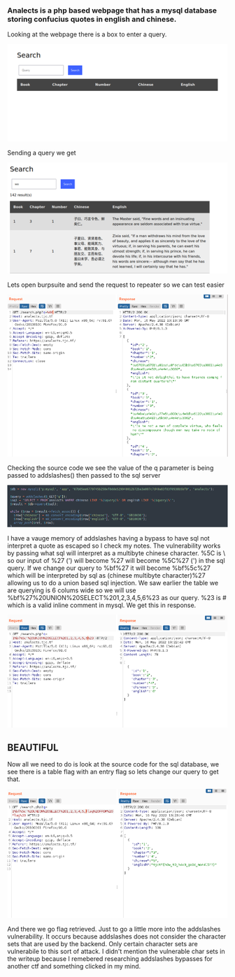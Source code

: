 ### Analects is a php based webpage that has a mysql database storing confucius quotes in english and chinese.
Looking at the webpage there is a box to enter a query.

![](./screenshots/webpage.png)

Sending a query we get

![](./screenshots/functionality.png)

Lets open burpsuite and send the request to repeater so we can test easier

![](./screenshots/repeated.png)

Checking the source code we see the value of the q parameter is being passed to addslashes() then passed to the sql server

![](./screenshots/multiByteQuoteBypass.png)

I have  a vauge memory of addslashes having a bypass to have sql not interpret a quote as escaped so I check my notes. 
The vulnerability works by passing what sql will interpret as a multibyte chinese character. %5C is \ so our input of %27 (') will become %27 will become %5C%27 (\') in the sql query. If we change our query to %bf%27 it will become %bf%5c%27 which will be interpreted by sql as (chinese multibyte character)%27 allowing us to do a union based sql injection. We saw earlier the table we are querying is 6 colums wide so we will use %bf%27%20UNION%20SELECT%201,2,3,4,5,6%23 as our query. %23 is # which is a valid inline comment in mysql. We get this in response.

![](./screenshots/poc.png)

## BEAUTIFUL
Now all we need to do is look at the source code for the sql database, we see there is a table flag with an entry flag so lets change our query to get that.

![](./screenshots/solve.png)

And there we go flag retrieved. Just to go a little more into the addslashes vulnerability. It occurs because addslashes does not consider the character sets that are used by the backend. Only certain character sets are vulnerabile to this sort of attack. I didn't mention the vulnerable char sets in the writeup because I remebered researching addslashes bypasses for another ctf and something clicked in my mind.
